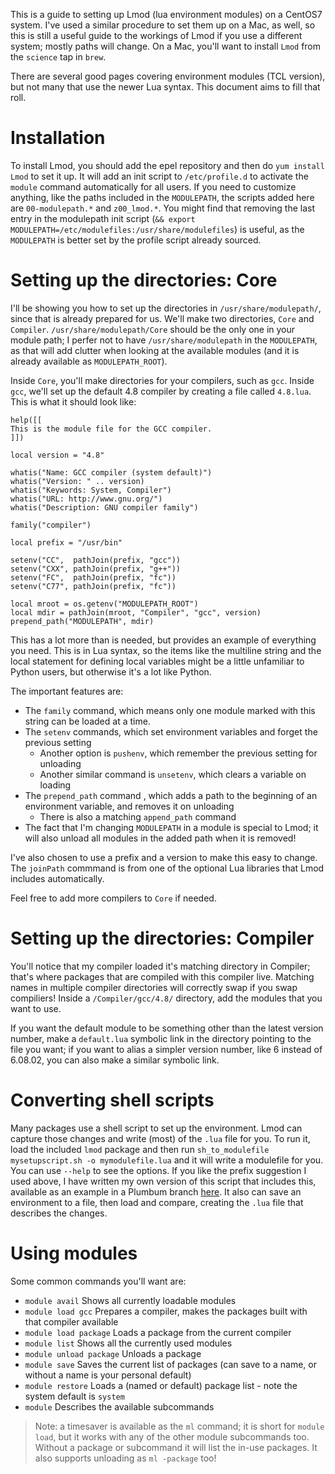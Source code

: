 This is a guide to setting up Lmod (lua environment modules) on a CentOS7 system. I've used a similar procedure to set them up on a Mac, as well, so this is still a useful guide to the workings of Lmod if you use a different system; mostly paths will change. On a Mac, you'll want to install `Lmod` from the `science` tap in `brew`.

There are several good pages covering environment modules (TCL version), but not many that use the newer Lua syntax. This document aims to fill that roll.

# Installation

To install Lmod, you should add the epel repository and then do `yum install Lmod` to set it up. It will add an init script to `/etc/profile.d` to activate the `module` command automatically for all users. If you need to customize anything, like the paths included in the `MODULEPATH`, the scripts added here are `00-modulepath.*` and `z00_lmod.*`. You might find that removing the last entry in the modulepath init script (`&& export MODULEPATH=/etc/modulefiles:/usr/share/modulefiles`) is useful, as the `MODULEPATH` is better set by the profile script already sourced.

# Setting up the directories: Core

I'll be showing you how to set up the directories in `/usr/share/modulepath/`, since that is already prepared for us. We'll make two directories, `Core` and `Compiler`. `/usr/share/modulepath/Core` should be the only one in your module path; I perfer not to have `/usr/share/modulepath` in the `MODULEPATH`, as that will add clutter when looking at the available modules (and it is already available as `MODULEPATH_ROOT`).

Inside `Core`, you'll make directories for your compilers, such as `gcc`. Inside `gcc`, we'll set up the default 4.8 compiler by creating a file called `4.8.lua`. This is what it should look like:

```
help([[
This is the module file for the GCC compiler.
]])

local version = "4.8"

whatis("Name: GCC compiler (system default)")
whatis("Version: " .. version)
whatis("Keywords: System, Compiler")
whatis("URL: http://www.gnu.org/")
whatis("Description: GNU compiler family")

family("compiler")

local prefix = "/usr/bin"

setenv("CC",  pathJoin(prefix, "gcc"))
setenv("CXX", pathJoin(prefix, "g++"))
setenv("FC",  pathJoin(prefix, "fc"))
setenv("C77", pathJoin(prefix, "fc"))

local mroot = os.getenv("MODULEPATH_ROOT")
local mdir = pathJoin(mroot, "Compiler", "gcc", version)
prepend_path("MODULEPATH", mdir)
```

This has a lot more than is needed, but provides an example of everything you need. This is in Lua syntax, so the items like the multiline string and the local statement for defining local variables might be a little unfamiliar to Python users, but otherwise it's a lot like Python.

The important features are:
* The `family` command, which means only one module marked with this string can be loaded at a time.
* The `setenv` commands, which set environment variables and forget the previous setting
  * Another option is `pushenv`, which remember the previous setting for unloading
  * Another similar command is `unsetenv`, which clears a variable on loading
* The `prepend_path` command , which adds a path to the beginning of an environment variable, and removes it on unloading
  * There is also a matching `append_path` command
* The fact that I'm changing `MODULEPATH` in a module is special to Lmod; it will also unload all modules in the added path when it is removed!

I've also chosen to use a prefix and a version to make this easy to change. The `joinPath` commmand is from one of the optional Lua libraries that Lmod includes automatically.

Feel free to add more compilers to `Core` if needed.

# Setting up the directories: Compiler

You'll notice that my compiler loaded it's matching directory in Compiler; that's where packages that are compiled with this compiler live. Matching names in multiple compiler directories will correctly swap if you swap compiliers! Inside a `/Compiler/gcc/4.8/` directory, add the modules that you want to use.

If you want the default module to be something other than the latest version number, make a `default.lua` symbolic link in the directory pointing to the file you want; if you want to alias a simpler version number, like 6 instead of 6.08.02, you can also make a similar symbolic link.

# Converting shell scripts

Many packages use a shell script to set up the environment. Lmod can capture those changes and write (most) of the `.lua` file for you. To run it, load the included `lmod` package and then run `sh_to_modulefile mysetupscript.sh -o mymodulefile.lua` and it will write a modulefile for you. You can use `--help` to see the options. If you like the prefix suggestion I used above, I have written my own version of this script that includes this, available as an example in a Plumbum branch [here](https://github.com/tomerfiliba/plumbum/blob/more_examples/examples/lmod_env.py). It also can save an environment to a file, then load and compare, creating the `.lua` file that describes the changes.

# Using modules

Some common commands you'll want are:
* `module avail` Shows all currently loadable modules
* `module load gcc` Prepares a compiler, makes the packages built with that compiler available
* `module load package` Loads a package from the current compiler
* `module list` Shows all the currently used modules
* `module unload package` Unloads a package
* `module save` Saves the current list of packages (can save to a name, or without a name is your personal default)
* `module restore` Loads a (named or default) package list - note the system default is `system`
* `module` Describes the available subcommands

> Note: a timesaver is available as the `ml` command; it is short for `module load`, but it works with any of the other module subcommands too. Without a package or subcommand it will list the in-use packages. It also supports unloading as `ml -package` too!
